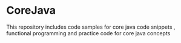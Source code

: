 # CoreJava
This repository includes code samples for core java code snippets , functional programming and practice code for core java concepts
